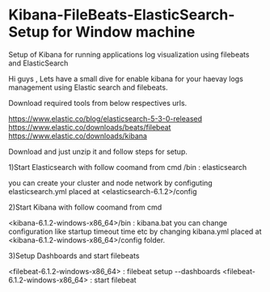 # Kibana-FileBeats-ElasticSearch-Setup for Window machine
Setup of Kibana for running applications log visualization using filebeats and ElasticSearch



Hi guys , Lets have a small dive for enable kibana for your haevay logs management using Elastic search and filebeats.



Download required tools from below respectives urls.

https://www.elastic.co/blog/elasticsearch-5-3-0-released
https://www.elastic.co/downloads/beats/filebeat
https://www.elastic.co/downloads/kibana

Download and just unzip it and follow steps for setup.

1)Start Elasticsearch with follow coomand from cmd
  <elasticSearchHome>/bin : elasticsearch
  
  you can create your cluster and node network by configuting elasticsearch.yml placed at <elasticsearch-6.1.2>/config
  
2)Start Kibana with follow coomand from cmd
 
  <kibana-6.1.2-windows-x86_64>/bin : kibana.bat
  you can change configuration like startup timeout time etc by changing  kibana.yml placed at  <kibana-6.1.2-windows-x86_64>/config         folder.
  
  
3)Setup Dashboards and start filebeats

  <filebeat-6.1.2-windows-x86_64> : filebeat setup --dashboards
  <filebeat-6.1.2-windows-x86_64> : start filebeat
  

